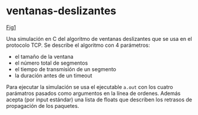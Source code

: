 # ventanas-deslizantes

[Fig1](/img/ventanas-deslizantes.png)

Una simulación en C del algoritmo de ventanas deslizantes que se usa en el protocolo TCP. Se describe el algoritmo con 4 parámetros:

- el tamaño de la ventana
- el número total de segmentos
- el tiempo de transmisión de un segmento
- la duración antes de un timeout

Para ejecutar la simulación se usa el ejecutable `a.out` con los cuatro parámatros pasados como argumentos en la línea de ordenes. Además acepta (por input estándar) una lista de floats que describen los retrasos de propagación de los paquetes.
